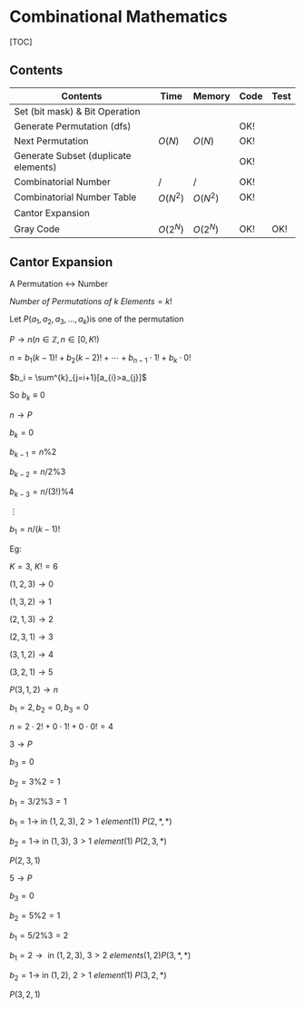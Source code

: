 # Combinational Mathematics



[TOC]



## Contents

| Contents                             | Time     | Memory   | Code | Test |
| ------------------------------------ | -------- | -------- | ---- | ---- |
| Set (bit mask) & Bit Operation       |          |          |      |      |
| Generate Permutation (dfs)           |          |          | OK!  |      |
| Next Permutation                     | $O(N)$   | $O(N)$   | OK!  |      |
| Generate Subset (duplicate elements) |          |          | OK!  |      |
| Combinatorial Number                 | $/$      | $/$      | OK!  |      |
| Combinatorial Number Table           | $O(N^2)$ | $O(N^2)$ | OK!  |      |
| Cantor Expansion                     |          |          |      |      |
| Gray Code                            | $O(2^N)$ | $O(2^N)$ | OK!  | OK!  |



## Cantor Expansion

A Permutation <-> Number

$Number \ of \ Permutations \ of \ k \ Elements = k!$ 

Let $P(a_1, a_2, a_3, \dots , a_{k})​$ is one of the permutation



$P \rightarrow n(n \in \mathbb{Z}, n \in [0,K!)$

$n = b_1 (k-1)! + b_{2} (k-2)! + \cdots + b_{n-1} \cdot 1! + b_{k} \cdot 0!$

$b_i = \sum^{k}_{j=i+1}[a_{i}>a_{j}]​$

So $b_k \equiv 0$ 



$n \rightarrow P​$

$b_k=0$

$b_{k-1} = n \% 2$

$b_{k-2} = n/2 \% 3​$

$b_{k-3} = n/(3!) \% 4$

$\vdots​$

$b_{1} = n/(k-1)! ​$



Eg:

$K = 3$, $K!=6$

$(1,2,3) \rightarrow 0​$

$(1,3,2) \rightarrow 1​$

$(2,1,3) \rightarrow 2​$

$(2,3,1) \rightarrow 3$

$(3,1,2) \rightarrow 4$

$(3,2,1) \rightarrow 5$



$P (3,1,2) \rightarrow n$

$b_1=2,b_2=0,b_3=0$

$n=2 \cdot 2! + 0 \cdot 1! + 0 \cdot 0! = 4$



$3 \rightarrow P$

$b_3=0$

$b_2 = 3 \% 2 = 1$

$b_1 = 3/2 \% 3 = 1​$

$b_1=1 \rightarrow$ in $(1,2,3)$, $2 > 1 \ element(1)$ $P(2,*,*)$

$b_2 = 1 \rightarrow$ in $(1,3)$, $3 > 1 \ element(1)$ $P(2,3,*)$

$P (2,3,1)​$



$5 \rightarrow P$

$b_3=0$

$b_2 = 5 \% 2 = 1$

$b_1 = 5/2 \% 3 = 2​$

$b_1=2 \rightarrow​$ in $(1,2,3)​$, $3 > 2 \ elements(1,2)​$ $P(3,*,*)​$

$b_2 = 1 \rightarrow$ in $(1,2)$, $2 > 1 \ element(1)$ $P(3,2,*)$

$P (3,2,1)$